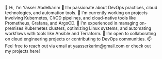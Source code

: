 👋 Hi, I’m Yasser Abdelkarim
👀 I’m passionate about DevOps practices, cloud technologies, and automation tools.
🌱 I’m currently working on projects involving Kubernetes, CI/CD pipelines, and cloud-native tools like Prometheus, Grafana, and ArgoCD.
💼 I’m experienced in managing on-premises Kubernetes clusters, optimizing Linux systems, and automating workflows with tools like Ansible and Terraform.
💞️ I’m open to collaborating on cloud engineering projects or contributing to DevOps communities.
📫 Feel free to reach out via email at yaasserkarim@gmail.com or check out my projects here!
<!---
Yassir-17/Yassir-17 is a ✨ special ✨ repository because its `README.md` (this file) appears on your GitHub profile.
You can click the Preview link to take a look at your changes.
--->
